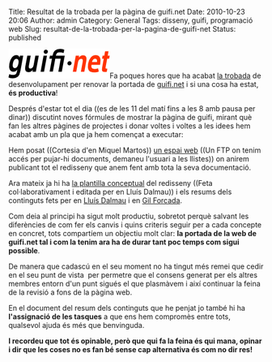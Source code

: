 Title: Resultat de la trobada per la pàgina de guifi.net
Date: 2010-10-23 20:06
Author: admin
Category: General
Tags: disseny, guifi, programació web
Slug: resultat-de-la-trobada-per-la-pagina-de-guifi-net
Status: published

[<img src="./wp-content/uploads/2007/10/logo-guifi.png" title="logo guifi" class="alignright size-full wp-image-220" width="200" height="58" />](http://gil.badall.net/wp-content/uploads/2007/10/logo-guifi.png)Fa poques hores que ha acabat [la trobada](http://guifi.net/guifi-webdev.20101023.redisseny-web.1 "Nota a l'agenda de guifi.net de la trobada per millorar la web") de desenvolupament per renovar la portada de [guifi.net](http://guifi.net "Pàgina web del projecte guifi.net") i si una cosa ha estat, **és productiva**!

Després d'estar tot el dia ((es de les 11 del matí fins a les 8 amb pausa per dinar)) discutint noves fórmules de mostrar la pàgina de guifi, mirant què fan les altres pàgines de projectes i donar voltes i voltes a les idees hem acabat amb un pla que ja hem començat a executar:

Hem posat ((Cortesia d'en Miquel Martos)) [un espai web](http://webdev.vic.guifi.net/ "Espai web on s'anirà penjant tot el que es faci del redisseny de guifi") ((Un FTP on tenim accés per pujar-hi documents, demaneu l'usuari a les llistes)) on anirem publicant tot el redisseny que anem fent amb tota la seva documentació.

Ara mateix ja hi ha [la plantilla conceptual](http://webdev.vic.guifi.net/20101023_vic/plantilla.odt "Plantilla conceptual del redisseny de la pàgina") del redisseny ((Feta col·laborativament i editada per en Lluís Dalmau)) i els resums dels continguts fets per en [Lluís Dalmau](http://webdev.vic.guifi.net/20101023_vic/continguts.odt "Resum dels continguts de la portada fet per en Lluís Dalmau") i en [Gil Forcada](http://webdev.vic.guifi.net/20101023_vic/estructura-portada_gil.odt "Resum dels continguts de la portada fet per en Gil Forcada").

Com deia al principi ha sigut molt productiu, sobretot perquè salvant les diferències de com fer els canvis i quins criteris seguir per a cada concepte en concret, tots compartíem un objectiu molt clar: **la portada de la web de guifi.net tal i com la tenim ara ha de durar tant poc temps com sigui possible**.

De manera que cadascú en el seu moment no ha tingut més remei que cedir en el seu punt de vista  per permetre que el consens generat per els altres membres entorn d'un punt sigués el que plasmàvem i així continuar la feina de la revisió a fons de la pàgina web.

En el document del resum dels continguts que he penjat jo també hi ha **l'assignació de les tasques** a que ens hem compromès entre tots, qualsevol ajuda és més que benvinguda.

**I recordeu que tot és opinable, però que qui fa la feina és qui mana, opinar i dir que les coses no es fan bé sense cap alternativa és com no dir res!**
